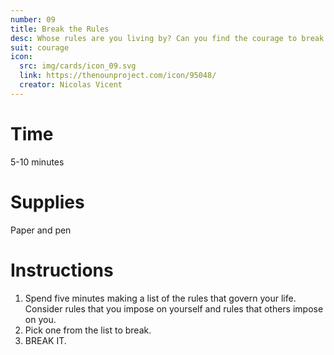 ```yaml
---
number: 09
title: Break the Rules
desc: Whose rules are you living by? Can you find the courage to break them? 
suit: courage
icon:
  src: img/cards/icon_09.svg
  link: https://thenounproject.com/icon/95048/
  creator: Nicolas Vicent
---
```

# Time 
5-10 minutes

# Supplies
Paper and pen

# Instructions
1. Spend five minutes making a list of the rules that govern your life. Consider rules that you impose on yourself and rules that others impose on you.
2. Pick one from the list to break.
3. BREAK IT.

